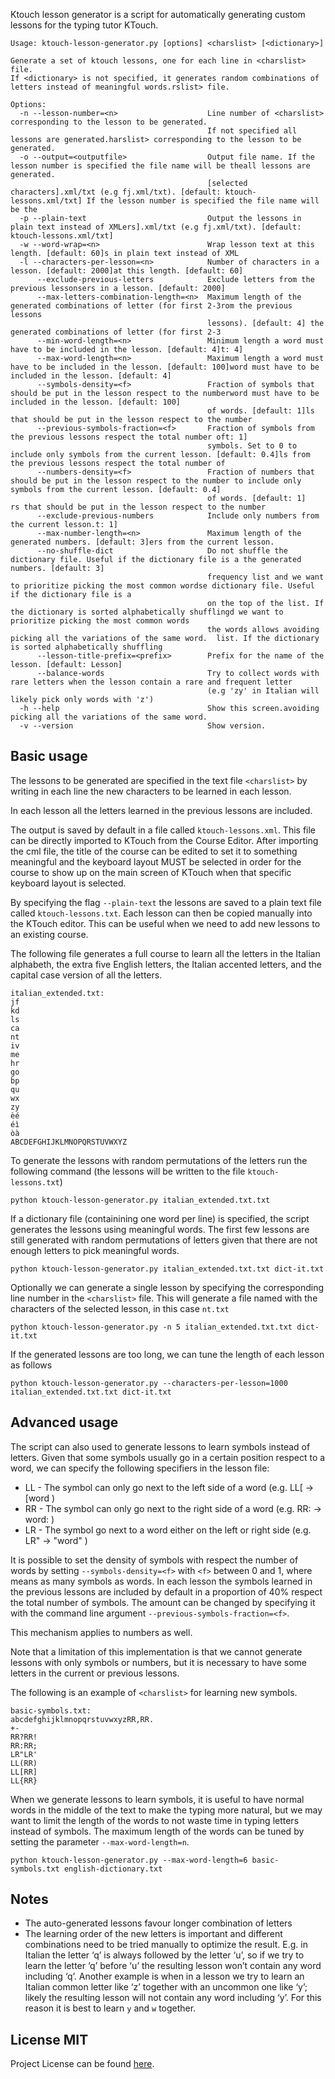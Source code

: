 Ktouch lesson generator is a script for automatically generating custom lessons for the typing tutor KTouch.

```
Usage: ktouch-lesson-generator.py [options] <charslist> [<dictionary>]

Generate a set of ktouch lessons, one for each line in <charslist> file.
If <dictionary> is not specified, it generates random combinations of letters instead of meaningful words.rslist> file.

Options:
  -n --lesson-number=<n>                    Line number of <charslist> corresponding to the lesson to be generated.
                                            If not specified all lessons are generated.harslist> corresponding to the lesson to be generated.
  -o --output=<outputfile>                  Output file name. If the lesson number is specified the file name will be theall lessons are generated.
                                            [selected characters].xml/txt (e.g fj.xml/txt). [default: ktouch-lessons.xml/txt] If the lesson number is specified the file name will be the
  -p --plain-text                           Output the lessons in plain text instead of XMLers].xml/txt (e.g fj.xml/txt). [default: ktouch-lessons.xml/txt]
  -w --word-wrap=<n>                        Wrap lesson text at this length. [default: 60]s in plain text instead of XML
  -l --characters-per-lesson=<n>            Number of characters in a lesson. [default: 2000]at this length. [default: 60]
      --exclude-previous-letters            Exclude letters from the previous lessonsers in a lesson. [default: 2000]
      --max-letters-combination-length=<n>  Maximum length of the generated combinations of letter (for first 2-3rom the previous lessons
                                            lessons). [default: 4] the generated combinations of letter (for first 2-3
      --min-word-length=<n>                 Minimum length a word must have to be included in the lesson. [default: 4]t: 4]
      --max-word-length=<n>                 Maximum length a word must have to be included in the lesson. [default: 100]word must have to be included in the lesson. [default: 4]
      --symbols-density=<f>                 Fraction of symbols that should be put in the lesson respect to the numberword must have to be included in the lesson. [default: 100]
                                            of words. [default: 1]ls that should be put in the lesson respect to the number
      --previous-symbols-fraction=<f>       Fraction of symbols from the previous lessons respect the total number oft: 1]
                                            symbols. Set to 0 to include only symbols from the current lesson. [default: 0.4]ls from the previous lessons respect the total number of
      --numbers-density=<f>                 Fraction of numbers that should be put in the lesson respect to the number to include only symbols from the current lesson. [default: 0.4]
                                            of words. [default: 1]                                          rs that should be put in the lesson respect to the number
      --exclude-previous-numbers            Include only numbers from the current lesson.t: 1]                                          
      --max-number-length=<n>               Maximum length of the generated numbers. [default: 3]ers from the current lesson.
      --no-shuffle-dict                     Do not shuffle the dictionary file. Useful if the dictionary file is a the generated numbers. [default: 3]
                                            frequency list and we want to prioritize picking the most common wordse dictionary file. Useful if the dictionary file is a
                                            on the top of the list. If the dictionary is sorted alphabetically shufflingd we want to prioritize picking the most common words
                                            the words allows avoiding picking all the variations of the same word.  list. If the dictionary is sorted alphabetically shuffling
      --lesson-title-prefix=<prefix>        Prefix for the name of the lesson. [default: Lesson]
      --balance-words                       Try to collect words with rare letters when the lesson contain a rare and frequent letter
                                            (e.g 'zy' in Italian will likely pick only words with 'z')
  -h --help                                 Show this screen.avoiding picking all the variations of the same word. 
  -v --version                              Show version.

```

Basic usage
-----------
The lessons to be generated are specified in the text file `<charslist>` by writing in each line the new characters
to be learned in each lesson.

In each lesson all the letters learned in the previous lessons are included.

The output is saved by default in a file called `ktouch-lessons.xml`. This file can be directly imported to KTouch 
from the Course Editor. After importing the cml file, the title of the course can be edited to set it to something
meaningful and the keyboard layout MUST be selected in order for the course to show up on the main screen of KTouch when
that specific keyboard layout is selected.

By specifying the flag `--plain-text` the lessons are saved to a plain text file called `ktouch-lessons.txt`.
Each lesson can then be copied manually into the KTouch editor. This can be useful when we need to add new lessons to
an existing course.

The following file generates a full course to learn all the letters in the Italian alphabeth, the extra five English letters, the Italian accented letters, and the capital case version of all the letters.

```
italian_extended.txt:
jf
kd
ls
ca
nt
iv
me
hr
go
bp
qu
wx
zy
èé
éì
òà
ABCDEFGHIJKLMNOPQRSTUVWXYZ
```

To generate the lessons with random permutations  of the letters run the following command
(the lessons will be written to the file `ktouch-lessons.txt`)
```
python ktouch-lesson-generator.py italian_extended.txt.txt
```

If a dictionary file (containining one word per line) is specified, the script generates the lessons
using meaningful words. The first few lessons are still generated with random permutations of letters
given that there are not enough letters to pick meaningful words.
```
python ktouch-lesson-generator.py italian_extended.txt.txt dict-it.txt
```

Optionally we can generate a single lesson by specifying the corresponding line number in the `<charslist>` file.
This will generate a file named with the characters of the selected lesson, in this case `nt.txt`
```
python ktouch-lesson-generator.py -n 5 italian_extended.txt.txt dict-it.txt
```

If the generated lessons are too long, we can tune the length of each lesson as follows
```
python ktouch-lesson-generator.py --characters-per-lesson=1000 italian_extended.txt.txt dict-it.txt
```

Advanced usage
--------------
The script can also used to generate lessons to learn symbols instead of letters. Given that some symbols
usually go in a certain position respect to a word, we can specify the following specifiers in the lesson file:

- LL - The symbol can only go next to the left side of a word (e.g. LL[ -> [word )
- RR - The symbol can only go next to the right side of a word (e.g. RR: -> word: )
- LR - The symbol go next to a word either on the left or right side (e.g. LR" -> "word" )

It is possible to set the density of symbols with respect the number of words by setting `--symbols-density=<f>` 
 with `<f>` between 0 and 1, where  means as many symbols as words.
In each lesson the symbols learned in the previous lessons are included by default in a proportion of
40% respect the total number of symbols. The amount can be changed by specifying it with the command line 
argument `--previous-symbols-fraction=<f>`.

This mechanism applies to numbers as well.

Note that a limitation of this implementation is that we cannot generate lessons with only symbols or
numbers, but it is necessary to have some letters in the current or previous lessons.

The following is an example of `<charslist>` for learning new symbols.

```
basic-symbols.txt:
abcdefghijklmnopqrstuvwxyzRR,RR.
+-
RR?RR!
RR:RR;
LR"LR'
LL(RR)
LL[RR]
LL{RR}
```

When we generate lessons to learn symbols, it is useful to have normal words in the middle of the text to make the
typing more natural, but we may want to limit the length of the words to not waste time in typing letters instead of
symbols. The maximum length of the words can be tuned by setting the parameter `--max-word-length=n`.
```
python ktouch-lesson-generator.py --max-word-length=6 basic-symbols.txt english-dictionary.txt
```

Notes
-----
- The auto-generated lessons favour longer combination of letters
- The learning order of the new letters is important and different combinations need to be tried manually to optimize 
the result. E.g. in Italian the letter ‘q’ is always followed by the letter ‘u’, so if we try 
to learn the letter ‘q’ before ‘u’ the resulting lesson won’t contain any word including ‘q’. Another example is when in 
a lesson we try to learn an Italian common letter like ‘z’ together with an uncommon one like ‘y’; 
likely the resulting lesson will not contain any word including ‘y’. For this reason it is best to learn `y` and `w` 
together.

License MIT
-----------
Project License can be found [here](https://github.com/simgunz/ktouch-lesson-generator/blob/master/LICENSE.md).

